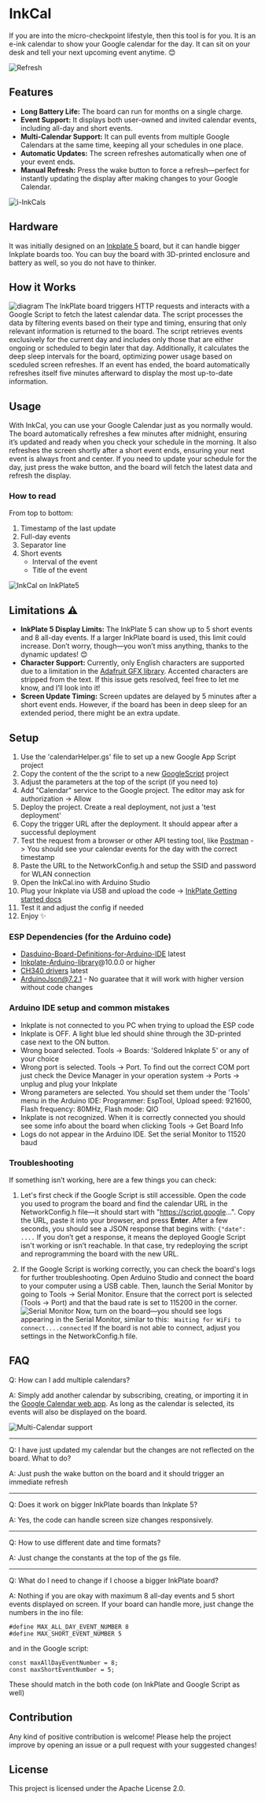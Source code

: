 # InkCal
If you are into the micro-checkpoint lifestyle, then this tool is for you.
It is an e-ink calendar to show your Google calendar for the day. It can sit on your desk and tell your next upcoming event anytime. 😊

![Refresh](assets/refresh.gif)

## Features
- **Long Battery Life:** The board can run for months on a single charge.
- **Event Support:** It displays both user-owned and invited calendar events, including all-day and short events.
- **Multi-Calendar Support:** It can pull events from multiple Google Calendars at the same time, keeping all your schedules in one place.
- **Automatic Updates:** The screen refreshes automatically when one of your event ends.
- **Manual Refresh:** Press the wake button to force a refresh—perfect for instantly updating the display after making changes to your Google Calendar.

![i-InkCals](assets/inkcals.jpg)

## Hardware
It was initially designed on an [Inkplate 5](https://soldered.com/product/soldered-inkplate-5-gen2/) board, but it can handle bigger Inkplate boards too. You can buy the board with 3D-printed enclosure and battery as well, so you do not have to thinker.

## How it Works
![diagram](assets/sequence.jpg)
The InkPlate board triggers HTTP requests and interacts with a Google Script to fetch the latest calendar data. 
The script processes the data by filtering events based on their type and timing, ensuring that only relevant information is returned to the board. 
The script retrieves events exclusively for the current day and includes only those that are either ongoing or scheduled to begin later that day. 
Additionally, it calculates the deep sleep intervals for the board, optimizing power usage based on sceduled screen refreshes. 
If an event has ended, the board automatically refreshes itself five minutes afterward to display the most up-to-date information.

## Usage
With InkCal, you can use your Google Calendar just as you normally would. The board automatically refreshes a few minutes after midnight, ensuring it’s updated and ready when you check your schedule in the morning. It also refreshes the screen shortly after a short event ends, ensuring your next event is always front and center. 
If you need to update your schedule for the day, just press the wake button, and the board will fetch the latest data and refresh the display.

### How to read
From top to bottom:
1. Timestamp of the last update
2. Full-day events
3. Separator line
4. Short events
    - Interval of the event
    - Title of the event

![InkCal on InkPlate5](assets/inkcal_small.jpg)

## Limitations ⚠️
- **InkPlate 5 Display Limits:** The InkPlate 5 can show up to 5 short events and 8 all-day events. If a larger InkPlate board is used, this limit could increase. Don’t worry, though—you won’t miss anything, thanks to the dynamic updates! 😊
- **Character Support:** Currently, only English characters are supported due to a limitation in the [Adafruit GFX library](https://github.com/adafruit/Adafruit-GFX-Library). Accented characters are stripped from the text. If this issue gets resolved, feel free to let me know, and I’ll look into it!
- **Screen Update Timing:** Screen updates are delayed by 5 minutes after a short event ends. However, if the board has been in deep sleep for an extended period, there might be an extra update.

## Setup
1. Use the 'calendarHelper.gs' file to set up a new Google App Script project
2. Copy the content of the the script to a new [GoogleScript](https://script.google.com/) project
3. Adjust the parameters at the top of the script (if you need to)
4. Add "Calendar" service to the Google project. The editor may ask for authorization -> Allow
5. Deploy the project. Create a real deployment, not just a 'test deployment'
6. Copy the trigger URL after the deployment. It should appear after a successful deployment
7. Test the request from a browser or other API testing tool, like [Postman](https://www.postman.com/) -> You should see your calendar events for the day with the correct timestamp
8. Paste the URL to the NetworkConfig.h and setup the SSID and password for WLAN connection
9. Open the InkCal.ino with Arduino Studio
10. Plug your Inkplate via USB and upload the code -> [InkPlate Getting started docs](https://inkplate.readthedocs.io/en/latest/get-started.html)
11. Test it and adjust the config if needed
12. Enjoy ✨

### ESP Dependencies (for the Arduino code)
- [Dasduino-Board-Definitions-for-Arduino-IDE](https://github.com/SolderedElectronics/Dasduino-Board-Definitions-for-Arduino-IDE) latest
- [Inkplate-Arduino-library](https://github.com/SolderedElectronics/Inkplate-Arduino-library)@10.0.0 or higher
- [CH340 drivers](https://soldered.com/learn/ch340-driver-installation-croduino-basic3-nova2/) latest
- ArduinoJson@7.2.1 - No guaratee that it will work with higher version without code changes

### Arduino IDE setup and common mistakes
- Inkplate is not connected to you PC when trying to upload the ESP code
- Inkplate is OFF. A light blue led should shine through the 3D-printed case next to the ON button.
- Wrong board selected. Tools -> Boards: 'Soldered Inkplate 5' or any of your choice
- Wrong port is selected. Tools -> Port. To find out the correct COM port just check the Device Manager in your operation system -> Ports -> unplug and plug your Inkplate
- Wrong parameters are selected. You should set them under the 'Tools' menu in the Arduino IDE: Programmer: EspTool, Upload speed: 921600, Flash frequency: 80MHz, Flash mode: QIO
- Inkplate is not recognized. When it is correctly connected you should see some info about the board when clicking Tools -> Get Board Info
- Logs do not appear in the Arduino IDE. Set the serial Monitor to 11520 baud

### Troubleshooting
If something isn’t working, here are a few things you can check:

1. Let's first check if the Google Script is still accessible. Open the code you used to program the board and find the calendar URL in the NetworkConfig.h file—it should start with "https://script.google...".
Copy the URL, paste it into your browser, and press **Enter**. After a few seconds, you should see a JSON response that begins with: ```{"date": ....```
If you don’t get a response, it means the deployed Google Script isn't working or isn’t reachable. In that case, try redeploying the script and reprogramming the board with the new URL.

2. If the Google Script is working correctly, you can check the board's logs for further troubleshooting.
Open Arduino Studio and connect the board to your computer using a USB cable. Then, launch the Serial Monitor by going to Tools → Serial Monitor. Ensure that the correct port is selected (Tools → Port) and that the baud rate is set to 115200 in the corner.
![Serial Monitor](assets/serial_monitor.jpg)
Now, turn on the board—you should see logs appearing in the Serial Monitor, similar to this:
``` Waiting for WiFi to connect....connected``` If the board is not able to connect, adjust you settings in the NetworkConfig.h file.

## FAQ
Q: How can I add multiple calendars?

A: Simply add another calendar by subscribing, creating, or importing it in the [Google Calendar web app](https://calendar.google.com/). As long as the calendar is selected, its events will also be displayed on the board.

![Multi-Calendar support](assets/other_calendars.JPG)

---

Q: I have just updated my calendar but the changes are not reflected on the board. What to do?

A: Just push the wake button on the board and it should trigger an immediate refresh

---

Q: Does it work on bigger InkPlate boards than Inkplate 5?

A: Yes, the code can handle screen size changes responsively.

---

Q: How to use different date and time formats?

A: Just change the constants at the top of the gs file.

---

Q: What do I need to change if I choose a bigger InkPlate board?

A: Nothing if you are okay with maximum 8 all-day events and 5 short events displayed on screen. If your board can handle more, just change the numbers in the ino file:
```
#define MAX_ALL_DAY_EVENT_NUMBER 8
#define MAX_SHORT_EVENT_NUMBER 5
```
and in the Google script:
```
const maxAllDayEventNumber = 8; 
const maxShortEventNumber = 5;
```
These should match in the both code (on InkPlate and Google Script as well)

## Contribution
Any kind of positive contribution is welcome! Please help the project improve by opening an issue or a pull request with your suggested changes!

##  License
This project is licensed under the Apache License 2.0.